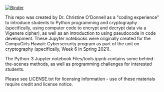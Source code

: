 [![Binder](https://mybinder.org/badge_logo.svg)](https://mybinder.org/v2/gh/caodonnell/Cryptography_VigenereCipher_Activity/main)

This repo was created by Dr. Christine O'Donnell as a "coding experience" to introduce students to Python programming and cryptography (specifically, using computer code to encrypt and decrypt data via a Vigenere cipher), as well as an introduction to using pseudocode in code development. These Jupyter notebooks were originally created for the CompuGirls Hawaii: Cybersecurity program as part of the unit on cryptography (specifically, Week 6 in Spring 2021).

The Python-3 Jupyter notebook Files/tools.ipynb contains some behind-the-scenes methods, as well as programming challenges for interested students.

Please see LICENSE.txt for licensing information - use of these materials require credit and license notice.
